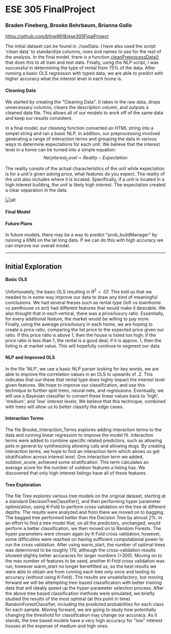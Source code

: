 # ESE 305 FinalProject
### Braden Fineberg, Brooke Behrbaum, Brianna Gallo
https://github.com/bfine9618/ese305FinalProject

The initial dataset can be found in ./rawData. I have also used the script 'clean data' to standardize columns, rows and names to use for the rest of the analysis. In the final model, there is a function [cleanPreprocessData()]('https://github.com/bfine9618/ese305FinalProject/blob/master/FINAL%20SCRIPT/Complete%20Script.ipynb') that does this to all train and test data. Finally, using the NLP script, I was successful in determining the type of rental from 75% of the data. After running a basic OLS regression with typed data, we are able to predict with higher accuracy what the interest level in each home is. 

#### Cleaning Data
We started by creating the "Cleaning Data". It takes in the raw data, drops unnecessary columns, cleans the description column, and outputs a cleaned data file. This allows all of our models to work off of the same data and keep our results consistent.

In a final model, our cleaning function converted an HTML string into a simpel string and ran a basic NLP. In addition, our preprocessing involved generating a range of interaction terms and grouping the data in various ways to determine expectations for each unit. We believe that the interest level in a home can be turned into a simple equation: 
$$
Net_Interest_Level = Reality-Expectation
$$

The reality consits of the actual characteristics of the unit while expectation is for a unit's given asking price, what features do you expect. The reality of the unit also includes where it is located. Specifically, if a unit is located in a high interest building, the unit is likely high interest. The expectation created a clear separation in the data. 

![alt](https://github.com/bfine9618/ese305FinalProject/blob/master/interestLevel.png)


#### Final Model



#### Future Plans
In future models, there may be a way to predict "prob_buildManager" by running a KNN on the lat long data. If we can do this with high accuracy we can improve our overall model. 

____


## Initial Exploration

#### Basic OLS
Unfortunately, the basic OLS resulting in $R^2=.07$. This told us that we needed to in some way improve our data to draw any kind of meaningful conclusions. We had several theses such as rental type (loft vs townhome vs penthouse vs ect) had different features that would make it desirable. We also thought that in each vertical, there was a price/luxury ratio. Essentially, for every additional feature, the market would be willing to pay more. Finally, using the average price/luxury in each home, we are hoping to create a price ratio, comparing the list price to the expected price given our ratio. If this price ratio is above 1, then the house is listed too high; if the price ratio is less than 1, the rental is a good deal; if it is approx. 1, then the listing is at market value. This will hopefully continue to segment our data. 

####  NLP and Improved OLS
In the file 'NLP', we use a basic NLP parser looking for key words, we are able to improve the correlation values in an OLS to upwards of .2. This indicates that our these that rental type does highly impact the interest level given features. We hope to improve our classification, and use this technique to further split trees, neural nets, and regressions. Eventually, we will use a Bayesian classifier to convert these linear values back to 'high', 'medium', and 'low' interest levels. We believe that this technique, combined with trees will allow us to better classify the edge cases. 


#### Interaction Terms
The file Brooke_Interaction_Terms explores adding interaction terms to the data and running linear regression to improve the model fit.  Interaction terms were added to combine specific related predictors, such as allowing pets in general by synthesizing allowing cats and allowing dogs.  By creating interaction terms, we hope to find an interaction term which allows us get stratification across interest level.  One interaction term we added, outdoor_score, achieved some stratification.  This term calculates an average score for the number of outdoor features a listing has.  We discovered that only high interest listings have all of these features.


#### Tree Exploration
The file Tree explores various tree models on the original dataset, starting at a standard DecisionTreeClassifier(), and then performing hyper parameter optimization, using K-Fold to perform cross validation on the tree at different depths. The results were analyzed and from there we moved on to bagging. The bagged tree performed better than the Decision Tree by almost 2%. In an effort to find a tree model that, on all the predictors, unchanged, would perform a better classification, we then moved on to Random Forests. The hyper parameters were chosen again by K-Fold cross validation; however, some difficulties were reached on having sufficient computational power to run the cross validation. After using warm_start, the number of optimal trees was determined to be roughly 170, although the cross-validation results showed slightly better accuracies for larger numbers (>300). Moving on to the max number of features to be used, another K-Fold cross validation was run, however warm_start no longer benefitted us, so the best results we were able to obtain are from running each tree only once and testing its accuracy (without using K-Fold). The results are unsatisfactory, but moving forward we will be attempting tree-based classification with better training data that will ideally speed up the hyper-parameter selection process. After the above tree based classification methods were simulated, we briefly studied the results of the most optimal (at this point in time) RandomForestClassifier, including the predicted probabilities for each class for each sample. Moving forward, we are going to study how potentially changing the threshold for classification may change our accuracy. As it stands, the tree based models have a very high accuracy for "low" interest houses at the expense of medium and high ones.
